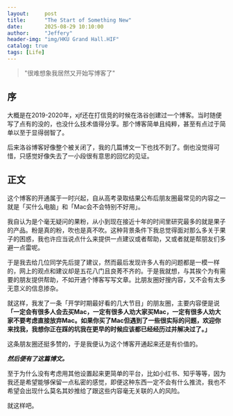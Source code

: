 ```yaml
---
layout:     post
title:      "The Start of Something New"
date:       2025-08-29 10:10:00
author:     "Jeffery"
header-img: "img/HKU Grand Hall.HIF"
catalog: true
tags: [Life]
---
```


> "很难想象我居然又开始写博客了"

## 序

大概是在2019-2020年，xjf还在打信竞的时候在洛谷创建过一个博客。当时随便写了点有的没的，也没什么技术值得分享。那个博客简单且纯粹，甚至有点过于简单以至于显得弱智了。

后来洛谷博客好像整个被关闭了，我的几篇博文一下也找不到了。倒也没觉得可惜，只感觉好像失去了一小段很有意思的回忆的见证。

## 正文

这个博客的开通属于一时兴起，自从高考录取结果公布后朋友圈最常见的内容之一就是「买什么电脑」和「Mac会不会特别不好用」。

我自认为是个毫无疑问的果粉，从小到现在接近十年的时间里研究最多的就是果子的产品。粉是真的粉，吹也是真不吹。这种背景条件下我总觉得面对那么多关于果子的困惑，我也许应当说点什么来提供一点建议或者帮助，又或者就是帮朋友们多避一点雷呢。

于是我去给几位同学先后提了建议，然而最后发现许多人有的问题都是一模一样的，网上的观点和建议却是五花八门且良莠不齐的。于是我就想，与其挨个为有需要的朋友提供帮助，不如开通个博客写写文章。比朋友圈好搜内容，又不会有太多无意义的信息掺杂。

就这样，我发了一条「开学时期最好看的几大节目」的朋友圈，主要内容便是说 **「一定会有很多人会去买Mac，一定有很多人劝大家买Mac，一定有很多人劝大家不要考虑直接放弃Mac。如果你买了Mac但遇到了一些很实际的问题，欢迎你来找我，我想你正在踩的坑我在更早的时候应该都已经经历过并解决过了。」**

这条朋友圈还挺多赞的，于是我便认为这个博客开通起来还是有价值的。

***然后便有了这篇博文。***

至于为什么没有考虑用其他设置起来更简单的平台，比如小红书、知乎等等，因为我还是希望能够保留一点私密的感觉，即便这种东西一定不会有什么推流，我也不希望会出现什么莫名其妙推给了跟这些内容毫无关联的人的风险。

就这样吧。

